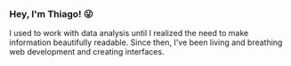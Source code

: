 ### Hey, I'm Thiago! 😜  
I used to work with data analysis until I realized the need to make information beautifully readable. Since then, I've been living and breathing web development and creating interfaces.
